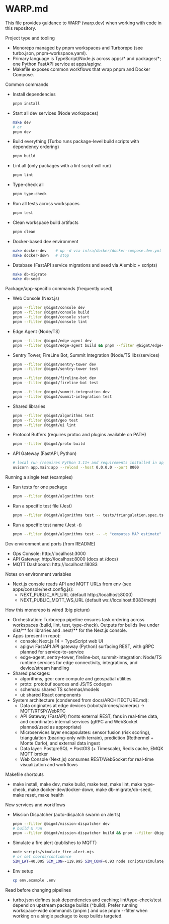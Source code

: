 # WARP.md

This file provides guidance to WARP (warp.dev) when working with code in this repository.

Project type and tooling
- Monorepo managed by pnpm workspaces and Turborepo (see turbo.json, pnpm-workspace.yaml).
- Primary language is TypeScript/Node.js across apps/* and packages/*; one Python FastAPI service at apps/apigw.
- Makefile exposes common workflows that wrap pnpm and Docker Compose.

Common commands
- Install dependencies
  ```bash path=null start=null
  pnpm install
  ```
- Start all dev services (Node workspaces)
  ```bash path=null start=null
  make dev
  # or
  pnpm dev
  ```
- Build everything (Turbo runs package-level build scripts with dependency ordering)
  ```bash path=null start=null
  pnpm build
  ```
- Lint all (only packages with a lint script will run)
  ```bash path=null start=null
  pnpm lint
  ```
- Type-check all
  ```bash path=null start=null
  pnpm type-check
  ```
- Run all tests across workspaces
  ```bash path=null start=null
  pnpm test
  ```
- Clean workspace build artifacts
  ```bash path=null start=null
  pnpm clean
  ```
- Docker-based dev environment
  ```bash path=null start=null
  make docker-dev    # up -d via infra/docker/docker-compose.dev.yml
  make docker-down   # stop
  ```
- Database (FastAPI service migrations and seed via Alembic + scripts)
  ```bash path=null start=null
  make db-migrate
  make db-seed
  ```

Package/app-specific commands (frequently used)
- Web Console (Next.js)
  ```bash path=null start=null
  pnpm --filter @bigmt/console dev
  pnpm --filter @bigmt/console build
  pnpm --filter @bigmt/console start
  pnpm --filter @bigmt/console lint
  ```
- Edge Agent (Node/TS)
  ```bash path=null start=null
  pnpm --filter @bigmt/edge-agent dev
  pnpm --filter @bigmt/edge-agent build && pnpm --filter @bigmt/edge-agent start
  ```
- Sentry Tower, FireLine Bot, Summit Integration (Node/TS libs/services)
  ```bash path=null start=null
  pnpm --filter @bigmt/sentry-tower dev
  pnpm --filter @bigmt/sentry-tower test

  pnpm --filter @bigmt/fireline-bot dev
  pnpm --filter @bigmt/fireline-bot test

  pnpm --filter @bigmt/summit-integration dev
  pnpm --filter @bigmt/summit-integration test
  ```
- Shared libraries
  ```bash path=null start=null
  pnpm --filter @bigmt/algorithms test
  pnpm --filter @bigmt/geo test
  pnpm --filter @bigmt/ui lint
  ```
- Protocol Buffers (requires protoc and plugins available on PATH)
  ```bash path=null start=null
  pnpm --filter @bigmt/proto build
  ```
- API Gateway (FastAPI, Python)
  ```bash path=null start=null
  # local run (requires Python 3.11+ and requirements installed in apps/apigw)
  uvicorn app.main:app --reload --host 0.0.0.0 --port 8000
  ```

Running a single test (examples)
- Run tests for one package
  ```bash path=null start=null
  pnpm --filter @bigmt/algorithms test
  ```
- Run a specific test file (Jest)
  ```bash path=null start=null
  pnpm --filter @bigmt/algorithms test -- tests/triangulation.spec.ts
  ```
- Run a specific test name (Jest -t)
  ```bash path=null start=null
  pnpm --filter @bigmt/algorithms test -- -t "computes MAP estimate"
  ```

Dev environment and ports (from README)
- Ops Console: http://localhost:3000
- API Gateway: http://localhost:8000 (docs at /docs)
- MQTT Dashboard: http://localhost:18083

Notes on environment variables
- Next.js console reads API and MQTT URLs from env (see apps/console/next.config.js):
  - NEXT_PUBLIC_API_URL (default http://localhost:8000)
  - NEXT_PUBLIC_MQTT_WS_URL (default ws://localhost:8083/mqtt)

How this monorepo is wired (big picture)
- Orchestration: Turborepo pipeline ensures task ordering across workspaces (build, lint, test, type-check). Outputs for builds live under dist/** for libraries and .next/** for the Next.js console.
- Apps (present in repo):
  - console: Next.js 14 + TypeScript web UI
  - apigw: FastAPI API gateway (Python) surfacing REST, with gRPC planned for service-to-service
  - edge-agent, sentry-tower, fireline-bot, summit-integration: Node/TS runtime services for edge connectivity, integrations, and device/stream handling
- Shared packages:
  - algorithms, geo: core compute and geospatial utilities
  - proto: protobuf sources and JS/TS codegen
  - schemas: shared TS schemas/models
  - ui: shared React components
- System architecture (condensed from docs/ARCHITECTURE.md):
  - Data originates at edge devices (robots/drones/cameras) → MQTT/RTSP/WebRTC
  - API Gateway (FastAPI) fronts external REST, fans in real-time data, and coordinates internal services (gRPC and WebSocket planned/used as appropriate)
  - Microservices layer encapsulates: sensor fusion (risk scoring), triangulation (bearing-only with terrain), prediction (Rothermel + Monte Carlo), and external data ingest
  - Data layer: PostgreSQL + PostGIS (+ Timescale), Redis cache, EMQX MQTT broker
  - Web Console (Next.js) consumes REST/WebSocket for real-time visualization and workflows

Makefile shortcuts
- make install, make dev, make build, make test, make lint, make type-check, make docker-dev/docker-down, make db-migrate/db-seed, make reset, make health

New services and workflows
- Mission Dispatcher (auto-dispatch swarm on alerts)
  ```bash path=null start=null
  pnpm --filter @bigmt/mission-dispatcher dev
  # build & run
  pnpm --filter @bigmt/mission-dispatcher build && pnpm --filter @bigmt/mission-dispatcher start
  ```
- Simulate a fire alert (publishes to MQTT)
  ```bash path=null start=null
  node scripts/simulate_fire_alert.mjs
  # or set coords/confidence
  SIM_LAT=40.005 SIM_LON=-119.995 SIM_CONF=0.93 node scripts/simulate_fire_alert.mjs
  ```
- Env setup
  ```bash path=null start=null
  cp env.example .env
  ```

Read before changing pipelines
- turbo.json defines task dependencies and caching; lint/type-check/test depend on upstream package builds (^build). Prefer running workspace-wide commands (pnpm <task>) and use pnpm --filter when working on a single package to keep builds targeted.
